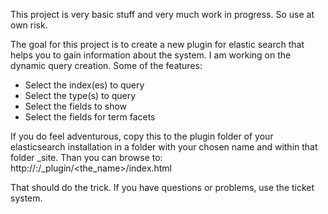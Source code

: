 This project is very basic stuff and very much work in progress. So use at own risk.

The goal for this project is to create a new plugin for elastic search that helps you to gain information about the
system. I am working on the dynamic query creation. Some of the features:
- Select the index(es) to query
- Select the type(s) to query
- Select the fields to show
- Select the fields for term facets


If you do feel adventurous, copy this to the plugin folder of your elasticsearch installation in a folder with your
chosen name and within that folder _site. Than you can browse to:
http://<server>:<port>/_plugin/<the_name>/index.html

That should do the trick. If you have questions or problems, use the ticket system.